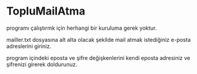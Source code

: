 # TopluMailAtma

programı çalıştırmk için herhangi bir kuruluma gerek yoktur.

mailler.txt dosyasına alt alta olacak şekilde mail atmak istediğiniz e-posta adreslerini giriniz.

program içindeki eposta ve şifre değişkenlerini kendi eposta adresiniz ve şifrenizi girerek doldurunuz.
